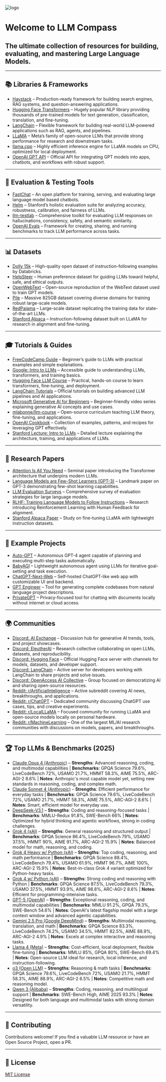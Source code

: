 
![logo](https://github.com/user-attachments/assets/71c84b05-1876-4c5b-8e66-f8c59915ada4)


# Welcome to LLM Compass

## The ultimate collection of resources for building, evaluating, and mastering Large Language Models.
---

## 📚 Libraries & Frameworks
- [Haystack](https://github.com/deepset-ai/haystack) – Production-ready framework for building search engines, RAG systems, and question-answering applications.
- [Hugging Face Transformers](https://github.com/huggingface/transformers) – Hugely popular NLP library providing thousands of pre-trained models for text generation, classification, translation, and fine-tuning.
- [LangChain](https://github.com/langchain-ai/langchain) – Flexible framework for building real-world LLM-powered applications such as RAG, agents, and pipelines.
- [LLaMA](https://github.com/facebookresearch/llama) – Meta’s family of open-source LLMs that provide strong performance for research and downstream tasks.
- [llama.cpp](https://github.com/ggerganov/llama.cpp) – Highly efficient inference engine for LLaMA models on CPU, optimized for local deployment.
- [OpenAI GPT API](https://platform.openai.com/docs/api-reference) – Official API for integrating GPT models into apps, chatbots, and workflows with robust support.

---

## 🧪 Evaluation & Testing Tools
- [FastChat](https://github.com/lm-sys/FastChat/tree/main) – An open platform for training, serving, and evaluating large language model based chatbots.
- [Helm](https://crfm.stanford.edu/helm/latest/) – Stanford’s holistic evaluation suite for analyzing accuracy, robustness, calibration, and fairness of LLMs.
- [llm-testlab](https://github.com/Saivineeth147/llm-testlab) – Comprehensive toolkit for evaluating LLM responses on hallucinations, consistency, safety, and semantic similarity.
- [OpenAI Evals](https://github.com/openai/evals) – Framework for creating, sharing, and running benchmarks to track LLM performance across tasks.

---

## 📊 Datasets
- [Dolly 15k](https://huggingface.co/datasets/databricks/databricks-dolly-15k) – High-quality open dataset of instruction-following examples by Databricks.
- [HelpSteer](https://huggingface.co/datasets/nvidia/HelpSteer) – Human preference dataset for guiding LLMs toward helpful, safe, and ethical outputs.
- [OpenWebText](https://skylion007.github.io/OpenWebTextCorpus/) – Open-source reproduction of the WebText dataset used to train GPT models.
- [Pile](https://pile.eleuther.ai/) – Massive 825GB dataset covering diverse domains for training robust large-scale models.
- [RedPajama](https://github.com/togethercomputer/RedPajama-Data) – Large-scale dataset replicating the training data for state-of-the-art LLMs.
- [Stanford Alpaca](https://github.com/tatsu-lab/stanford_alpaca) – Instruction-following dataset built on LLaMA for research in alignment and fine-tuning.

---

## 🎓 Tutorials & Guides
- [FreeCodeCamp Guide](https://www.freecodecamp.org/news/a-beginners-guide-to-large-language-models/) – Beginner’s guide to LLMs with practical examples and simple explanations.
- [Google: Intro to LLMs](https://developers.google.com/machine-learning/resources/intro-llms) – Accessible guide to understanding LLMs, transformers, and training basics.
- [Hugging Face LLM Course](https://huggingface.co/learn/llm-course/chapter1/1) – Practical, hands-on course to learn transformers, fine-tuning, and deployment.
- [LangChain Tutorials](https://python.langchain.com/docs/tutorials/) – Official tutorials on building advanced LLM pipelines and AI applications.
- [Microsoft Generative AI for Beginners](https://learn.microsoft.com/en-us/shows/generative-ai-for-beginners/) – Beginner-friendly video series explaining generative AI concepts and use cases.
- [mlabonne/llm-course](https://github.com/mlabonne/llm-course) – Open-source curriculum teaching LLM theory, fine-tuning, and applications.
- [OpenAI Cookbook](https://github.com/openai/openai-cookbook) – Collection of examples, patterns, and recipes for leveraging GPT effectively.
- [Stanford Lecture: Intro to LLMs](https://www.youtube.com/watch?v=zjkBMFhNj_g) – Detailed lecture explaining the architecture, training, and applications of LLMs.

---

## 📄 Research Papers
- [Attention Is All You Need](https://arxiv.org/abs/1706.03762) – Seminal paper introducing the Transformer architecture that underpins modern LLMs.
- [Language Models are Few-Shot Learners (GPT-3)](https://arxiv.org/abs/2005.14165) – Landmark paper on GPT-3 demonstrating few-shot learning capabilities.
- [LLM Evaluation Surveys](https://arxiv.org/abs/2307.03109) – Comprehensive survey of evaluation strategies for large language models.
- [RLHF: Training Language Models to Follow Instructions](https://arxiv.org/abs/2203.02155) – Research introducing Reinforcement Learning with Human Feedback for alignment.
- [Stanford Alpaca Paper](https://arxiv.org/abs/2303.16199) – Study on fine-tuning LLaMA with lightweight instruction datasets.

---

## 🚀 Example Projects
- [Auto-GPT](https://github.com/Torantulino/Auto-GPT) – Autonomous GPT-4 agent capable of planning and executing multi-step tasks automatically.
- [BabyAGI](https://github.com/yoheinakajima/babyagi) – Lightweight autonomous agent using LLMs for iterative goal-setting and task execution.
- [ChatGPT-Next-Web](https://github.com/Yidadaa/ChatGPT-Next-Web) – Self-hosted ChatGPT-like web app with customizable UI and backend.
- [GPT Engineer](https://github.com/AntonOsika/gpt-engineer) – Tool for generating complete codebases from natural language project descriptions.
- [PrivateGPT](https://github.com/imartinez/privateGPT) – Privacy-focused tool for chatting with documents locally without internet or cloud access.

---

## 🌍 Communities
- [Discord: AI Exchange](https://discord.gg/aiexchange) – Discussion hub for generative AI trends, tools, and project showcases.
- [Discord: EleutherAI](https://discord.gg/eleutherai) – Research collective collaborating on open LLMs, datasets, and reproducibility.
- [Discord: Hugging Face](https://huggingface.co/join/discord) – Official Hugging Face server with channels for models, datasets, and developer support.
- [Discord: LangChain](https://discord.gg/langchain) – Active server for developers working with LangChain to share projects and solve issues.
- [Discord: OpenAccess AI Collective](https://discord.gg/openaccess-ai) – Group focused on democratizing AI and sharing open-source resources.
- [Reddit: r/ArtificialInteligence](https://www.reddit.com/r/ArtificialInteligence/) – Active subreddit covering AI news, breakthroughs, and applications.
- [Reddit: r/ChatGPT](https://www.reddit.com/r/ChatGPT/) – Dedicated community discussing ChatGPT use cases, tips, and creative experiments.
- [Reddit: r/LocalLLaMA](https://www.reddit.com/r/LocalLLaMA/) – Focused community for running LLaMA and open-source models locally on personal hardware.
- [Reddit: r/MachineLearning](https://www.reddit.com/r/MachineLearning/) – One of the largest ML/AI research communities with discussions on models, papers, and breakthroughs.

---

## 🏆 Top LLMs & Benchmarks (2025)

- [Claude Opus 4 (Anthropic)](https://www.anthropic.com/news/claude-4) – **Strengths**: Advanced reasoning, coding, and multimodal capabilities | **Benchmarks**: GPQA Science 79.6%, LiveCodeBench 72%, USAMO 21.7%, HMMT 58.3%, AIME 75.5%, ARC-AGI-2 8.6% | **Notes**: Anthropic's most capable model yet, setting new standards in reasoning, coding, and complex math.
- [Claude Sonnet 4 (Anthropic)](https://www.anthropic.com/news/claude-4) – **Strengths**: Efficient performance for everyday tasks | **Benchmarks**: GPQA Science 79.6%, LiveCodeBench 72%, USAMO 21.7%, HMMT 58.3%, AIME 75.5%, ARC-AGI-2 8.6% | **Notes**: Smart, efficient model for everyday use.
- [DeepSeek-V3.1](https://api-docs.deepseek.com/news/news250821?utm_source=chatgpt.com) – **Strengths**: Coding and reasoning-focused tasks | **Benchmarks**: MMLU-Redux 91.8%, SWE-Bench 66% | **Notes**: Optimized for hybrid thinking and agentic workflows, strong in coding challenges.
- [Grok 4 (xAI)](https://x.ai/news/grok-4) – **Strengths**: General reasoning and structured output | **Benchmarks**: GPQA Science 86.4%, LiveCodeBench 79%, USAMO 37.5%, HMMT 90%, AIME 91.7%, ARC-AGI-2 15.9% | **Notes**: Balanced model for math, reasoning, and coding.
- [Grok 4 Heavy w/ Python (xAI)](https://x.ai/news/grok-4) – **Strengths**: Top coding, reasoning, and math performance | **Benchmarks**: GPQA Science 88.4%, LiveCodeBench 79.4%, USAMO 61.9%, HMMT 96.7%, AIME 100%, ARC-AGI-2 15.9% | **Notes**: Best-in-class Grok 4 variant optimized for Python-heavy tasks.
- [Grok 4 w/ Python (xAI)](https://x.ai/news/grok-4) – **Strengths**: Strong coding and reasoning with Python | **Benchmarks**: GPQA Science 87.5%, LiveCodeBench 79.3%, USAMO 37.5%, HMMT 93.9%, AIME 98.8%, ARC-AGI-2 8.6% | **Notes**: Efficient for programming-intensive tasks.
- [GPT-5 (OpenAI)](https://platform.openai.com/docs/guides/latest-model?utm_source=chatgpt.com) – **Strengths**: Exceptional reasoning, coding, and multimodal capabilities | **Benchmarks**: MMLU 91.2%, GPQA 79.3%, SWE-Bench 54.6% | **Notes**: OpenAI's latest flagship model with a large context window and advanced agentic capabilities.
- [Gemini 2.5 Pro (Google DeepMind)](https://cloud.google.com/vertex-ai/generative-ai/docs/models/gemini/2-5-pro?utm_source=chatgpt.com) – **Strengths**: Multimodal reasoning, translation, and math | **Benchmarks**: GPQA Science 83.3%, LiveCodeBench 74.2%, USAMO 34.5%, HMMT 82.5%, AIME 88.9%, ARC-AGI-2 4.9% | **Notes**: Excels at complex interactive and reasoning tasks.
- [Llama 4 (Meta)](https://www.llama.com/models/llama-4/) – **Strengths**: Cost-efficient, local deployment, flexible fine-tuning | **Benchmarks**: MMLU 85%, GPQA 80%, SWE-Bench 69.4% | **Notes**: Open-source LLM ideal for research, local inference, and instruction-following.
- [o3 (Open LLM)](https://docs.o3.ai/) – **Strengths**: Reasoning & math tasks | **Benchmarks**: GPQA Science 79.6%, LiveCodeBench 72%, USAMO 21.7%, HMMT 58.3%, AIME 88.9%, ARC-AGI-2 6.5% | **Notes**: Competitive math and reasoning model.
- [Qwen 3 (Alibaba)](https://qwen.readthedocs.io/en/latest/?utm_source=chatgpt.com) – **Strengths**: Coding, reasoning, and multilingual support | **Benchmarks**: SWE-Bench High, AIME 2025 93.3% | **Notes**: Designed for both language and multimodal tasks with strong domain versatility.


---

## 🤝 Contributing
Contributions welcome! If you find a valuable LLM resource or have an Open Source Project, open a PR.

---

## 📜 License
[MIT License](./LICENSE)

